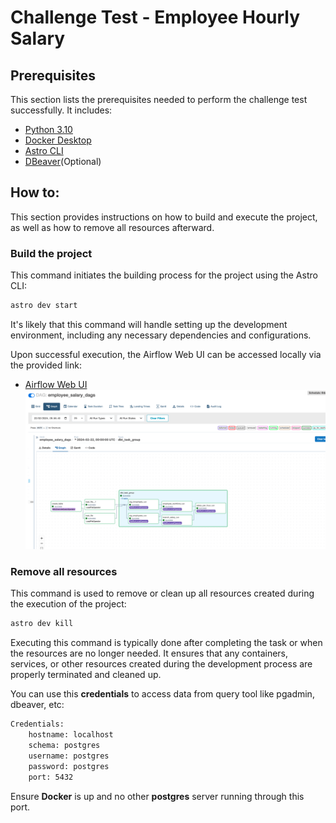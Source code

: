 # Challenge Test - Employee Hourly Salary

## Prerequisites
This section lists the prerequisites needed to perform the challenge test successfully. It includes:
- [Python 3.10](https://www.python.org/)
- [Docker Desktop](https://www.docker.com/products/docker-desktop/)
- [Astro CLI](https://docs.astronomer.io/astro/cli/overview)
- [DBeaver](https://dbeaver.io/)(Optional) 

## How to:
This section provides instructions on how to build and execute the project, as well as how to remove all resources afterward.
### Build the project
This command initiates the building process for the project using the Astro CLI:
```bash
astro dev start
```
It's likely that this command will handle setting up the development environment, including any necessary dependencies and configurations.

Upon successful execution, the Airflow Web UI can be accessed locally via the provided link:
- [Airflow Web UI](http://localhost:8080)
![Airflow UI](img/img.png)

### Remove all resources
This command is used to remove or clean up all resources created during the execution of the project:
```bash
astro dev kill
```
Executing this command is typically done after completing the task or when the resources are no longer needed. It ensures that any containers, services, or other resources created during the development process are properly terminated and cleaned up.

You can use this <b>credentials</b> to access data from query tool like pgadmin, dbeaver, etc:
```bash
Credentials:
    hostname: localhost
    schema: postgres
    username: postgres
    password: postgres
    port: 5432
```
Ensure <b>Docker</b> is up and no other <b>postgres</b> server running through this port.


